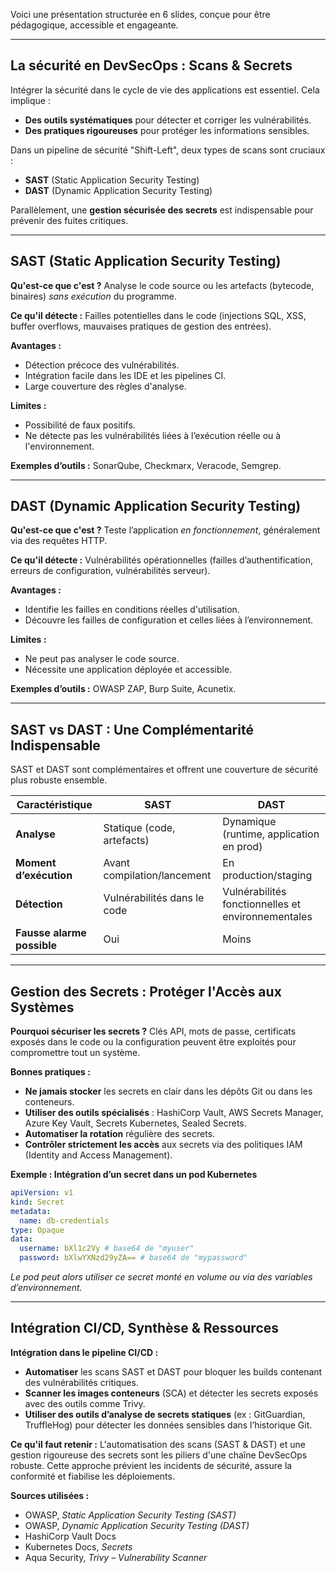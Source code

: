 Voici une présentation structurée en 6 slides, conçue pour être pédagogique, accessible et engageante.

---

## La sécurité en DevSecOps : Scans & Secrets

Intégrer la sécurité dans le cycle de vie des applications est essentiel. Cela implique :

*   **Des outils systématiques** pour détecter et corriger les vulnérabilités.
*   **Des pratiques rigoureuses** pour protéger les informations sensibles.

Dans un pipeline de sécurité "Shift-Left", deux types de scans sont cruciaux :
*   **SAST** (Static Application Security Testing)
*   **DAST** (Dynamic Application Security Testing)

Parallèlement, une **gestion sécurisée des secrets** est indispensable pour prévenir des fuites critiques.

---

## SAST (Static Application Security Testing)

**Qu'est-ce que c'est ?**
Analyse le code source ou les artefacts (bytecode, binaires) *sans exécution* du programme.

**Ce qu'il détecte :**
Failles potentielles dans le code (injections SQL, XSS, buffer overflows, mauvaises pratiques de gestion des entrées).

**Avantages :**
*   Détection précoce des vulnérabilités.
*   Intégration facile dans les IDE et les pipelines CI.
*   Large couverture des règles d'analyse.

**Limites :**
*   Possibilité de faux positifs.
*   Ne détecte pas les vulnérabilités liées à l’exécution réelle ou à l'environnement.

**Exemples d’outils :** SonarQube, Checkmarx, Veracode, Semgrep.

---

## DAST (Dynamic Application Security Testing)

**Qu'est-ce que c'est ?**
Teste l’application *en fonctionnement*, généralement via des requêtes HTTP.

**Ce qu'il détecte :**
Vulnérabilités opérationnelles (failles d’authentification, erreurs de configuration, vulnérabilités serveur).

**Avantages :**
*   Identifie les failles en conditions réelles d'utilisation.
*   Découvre les failles de configuration et celles liées à l’environnement.

**Limites :**
*   Ne peut pas analyser le code source.
*   Nécessite une application déployée et accessible.

**Exemples d’outils :** OWASP ZAP, Burp Suite, Acunetix.

---

## SAST vs DAST : Une Complémentarité Indispensable

SAST et DAST sont complémentaires et offrent une couverture de sécurité plus robuste ensemble.

| Caractéristique             | SAST                               | DAST                                       |
|-----------------------------|------------------------------------|--------------------------------------------|
| **Analyse**                 | Statique (code, artefacts)         | Dynamique (runtime, application en prod)   |
| **Moment d’exécution**      | Avant compilation/lancement        | En production/staging                      |
| **Détection**               | Vulnérabilités dans le code        | Vulnérabilités fonctionnelles et environnementales |
| **Fausse alarme possible**  | Oui                                | Moins                                      |

---

## Gestion des Secrets : Protéger l'Accès aux Systèmes

**Pourquoi sécuriser les secrets ?**
Clés API, mots de passe, certificats exposés dans le code ou la configuration peuvent être exploités pour compromettre tout un système.

**Bonnes pratiques :**
*   **Ne jamais stocker** les secrets en clair dans les dépôts Git ou dans les conteneurs.
*   **Utiliser des outils spécialisés** : HashiCorp Vault, AWS Secrets Manager, Azure Key Vault, Secrets Kubernetes, Sealed Secrets.
*   **Automatiser la rotation** régulière des secrets.
*   **Contrôler strictement les accès** aux secrets via des politiques IAM (Identity and Access Management).

**Exemple : Intégration d’un secret dans un pod Kubernetes**
```yaml
apiVersion: v1
kind: Secret
metadata:
  name: db-credentials
type: Opaque
data:
  username: bXl1c2Vy # base64 de "myuser"
  password: bXlwYXNzd29yZA== # base64 de "mypassword"
```
*Le pod peut alors utiliser ce secret monté en volume ou via des variables d’environnement.*

---

## Intégration CI/CD, Synthèse & Ressources

**Intégration dans le pipeline CI/CD :**
*   **Automatiser** les scans SAST et DAST pour bloquer les builds contenant des vulnérabilités critiques.
*   **Scanner les images conteneurs** (SCA) et détecter les secrets exposés avec des outils comme Trivy.
*   **Utiliser des outils d’analyse de secrets statiques** (ex : GitGuardian, TruffleHog) pour détecter les données sensibles dans l’historique Git.

**Ce qu'il faut retenir :**
L'automatisation des scans (SAST & DAST) et une gestion rigoureuse des secrets sont les piliers d'une chaîne DevSecOps robuste. Cette approche prévient les incidents de sécurité, assure la conformité et fiabilise les déploiements.

**Sources utilisées :**
*   OWASP, *Static Application Security Testing (SAST)*
*   OWASP, *Dynamic Application Security Testing (DAST)*
*   HashiCorp Vault Docs
*   Kubernetes Docs, *Secrets*
*   Aqua Security, *Trivy – Vulnerability Scanner*